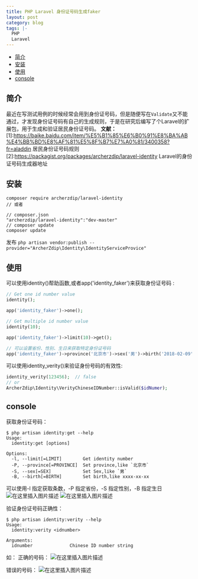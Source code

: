 ```yaml
---
title: PHP Laravel 身份证号码生成faker
layout: post
category: blog
tags: |-
  PHP
  Laravel
---
```


<!-- TOC -->

- [简介](#简介)
- [安装](#安装)
- [使用](#使用)
- [console](#console)

<!-- /TOC -->

## 简介
最近在写测试用例的时候经常会用到身份证号码，但是随便写在`Validate`又不能通过，才发现身份证号码有自己的生成规则，于是在研究后编写了个Laravel的扩展包，用于生成和验证居民身份证号码。
**文献：**
[1]:https://baike.baidu.com/item/%E5%B1%85%E6%B0%91%E8%BA%AB%E4%BB%BD%E8%AF%81%E5%8F%B7%E7%A0%81/3400358?fr=aladdin 居民身份证号码规则
[2]:https://packagist.org/packages/archerzdip/laravel-identity Laravel的身份证号码生成器地址

## 安装
```
composer require archerzdip/laravel-identity
// 或者

// composer.json
"archerzdip/laravel-identity":"dev-master"
// composer update
composer update
```
发布
`php artisan vendor:publish --provider="ArcherZdip\Identity\IdentityServiceProvice"`

## 使用
可以使用identity()帮助函数,或者app('identity_faker')来获取身份证号码 :
```php
// Get one id number value
identity();

app('identity_faker')->one();

// Get multiple id number value
identity(10);

app('identity_faker')->limit(10)->get();

// 可以设置省份、性别、生日来获取特定身份证号码
app('identity_faker')->province('北京市')->sex('男')->birth('2018-02-09')->one();
```
可以使用identity_verity()来验证身份号码的有效性:
```php
identity_verity(123456);  // false
// or
ArcherZdip\Identity\VerityChineseIDNumber::isValid($idNumer);
```

## console
获取身份证号码：
```
$ php artisan identity:get --help                   
Usage:
  identity:get [options]

Options:
  -l, --limit[=LIMIT]        Get identity number
  -P, --province[=PROVINCE]  Set province,like `北京市`
  -S, --sex[=SEX]            Set Sex,like `男`
  -B, --birth[=BIRTH]        Set birth,like xxxx-xx-xx

```
可以使用-l 指定获取条数，-P 指定省份，-S 指定性别，-B 指定生日
![在这里插入图片描述](https://archerzdip.github.io/assets/postn/20190307152137134.png)
![在这里插入图片描述](https://archerzdip.github.io/assets/postn/20190307152244723.png)

验证身份证号码正确性：
```
$ php artisan identity:verity --help            
Usage:
  identity:verity <idnumber>

Arguments:
  idnumber              Chinese ID number string

```
如：
正确的号码：
![在这里插入图片描述](https://archerzdip.github.io/assets/postn/20190307152350211.png)

错误的号码：
![在这里插入图片描述](https://archerzdip.github.io/assets/postn/2019030715241350.png)
